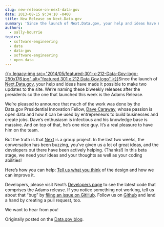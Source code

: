 ```yaml
---
slug: new-release-on-next-data-gov
date: 2013-08-15 9:34:10 -0400
title: New Release on Next.Data.gov
summary: 'Since the launch of Next.Data.gov, your help and ideas have made it possible to make two updates to the site. We&#8217;re naming these biweekly releases after the presidents so the one that launched this week is the Adams Release. We&#8217;re pleased to announce that much'
authors:
  - sally-bourrie
topics:
  - software-engineering
  - data
  - data-gov
  - software-engineering
  - open-data
---
```


[{{< legacy-img src="2014/05/featured-301-x-212-Data-Gov-logo-250x176.jpg" alt="featured 301 x 212 Data Gov logo" >}}](http://blog.howto.gov/?attachment_id=78661)Since the launch of [Next.Data.gov](http://next.data.gov/), your help and ideas have made it possible to make two updates to the site. We&#8217;re naming these biweekly releases after the presidents so the one that launched this week is the Adams Release.

We&#8217;re pleased to announce that much of the work was done by the Data.gov Presidential Innovation Fellow, [Dave Caraway](http://www.whitehouse.gov/innovationfellows/round-2-fellows), whose passion is open data and how it can be used by entrepreneurs to build businesses and create jobs. Dave&#8217;s enthusiasm is infectious and his knowledge base is massive. And on top of that, he’s one nice guy. It’s a real pleasure to have him on the team.

But the truth is that [Next](http://next.data.gov/) is a group project. In the last two weeks, the conversation has been buzzing, you&#8217;ve given us a lot of great ideas, and the developers out there have been actively helping. (Thanks!) In this beta stage, we need your ideas and your thoughts as well as your coding abilities!

Here’s how you can help: [Tell us what you think](http://www.quora.com/Government/How-should-we-continue-to-improve-Data-gov) of the design and how we can improve it.

Developers, please visit Next’s [Developers page](http://next.data.gov/developers/) to see the latest code that comprises the Adams release. If you notice something not working, tell us about that &#8220;bug&#8221; by <a href="https://github.com/GSA/datagov-design/issues/t_blank" target="_blank">filing an issue on GitHub</a>. Follow us on <a href="https://github.com/GSA/datagov-design" target="_blank">Github</a> and lend a hand by creating a pull request, too.

We want to hear from you!

Originally posted on the [Data.gov blog](http://www.data.gov/blogs).